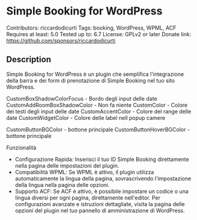 # Simple Booking for WordPress

Contributors: riccardodicurti
Tags: booking, WordPress, WPML, ACF
Requires at least: 5.0
Tested up to: 6.7
License: GPLv2 or later
Donate link: https://github.com/sponsors/riccardodicurti

## Description

Simple Booking for WordPress è un plugin che semplifica l'integrazione della barra e dei form di prenotazione di Simple Booking nel tuo sito WordPress.

CustomBoxShadowColorFocus - Bordo degli input delle date 
CustomAddRoomBoxShadowColor - Non fa niente 
CustomColor - Colore dei testi degli input delle date 
CustomAccentColor - Colore del range delle date 
CustomWidgetColor - Colore delle label nell popup camere 

CustomButtonBGColor - bottone principale 
CustomButtonHoverBGColor - bottone principale

Funzionalità
* Configurazione Rapida: Inserisci il tuo ID Simple Booking direttamente nella pagina delle impostazioni del plugin.
* Compatibilità WPML: Se WPML è attivo, il plugin utilizza automaticamente la lingua della pagina, sovrascrivendo l'impostazione della lingua nella pagina delle opzioni.
* Supporto ACF: Se ACF è attivo, è possibile impostare un codice o una lingua diversi per ogni pagina, direttamente nell'editor. Per configurazioni avanzate e istruzioni dettagliate, visita la pagina delle opzioni del plugin nel tuo pannello di amministrazione di WordPress.
